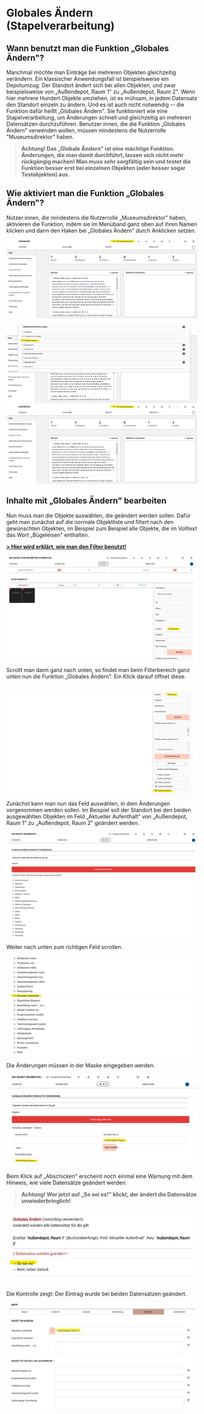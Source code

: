 Globales Ändern (Stapelverarbeitung)
====================================

Wann benutzt man die Funktion „Globales Ändern"?
------------------------------------------------

Manchmal möchte man Einträge bei mehreren Objekten gleichzeitig
verändern. Ein klassischer Anwendungsfall ist beispielsweise ein
Depotumzug: Der Standort ändert sich bei allen Objekten, und zwar
beispielsweise von „Außendepot, Raum 1" zu „Außendepot, Raum 2". Wenn
hier mehrere Hundert Objekte umziehen, ist es mühsam, in jedem Datensatz
den Standort einzeln zu ändern. Und es ist auch nicht notwendig -- die
Funktion dafür heißt „Globales Ändern". Sie funktioniert wie eine
Stapelverarbeitung, um Änderungen schnell und gleichzeitig an mehreren
Datensätzen durchzuführen. Benutzer:innen, die die Funktion „Globales
Ändern" verwenden wollen, müssen mindestens die Nutzerrolle
"Museumsdirektor" haben.

> **Achtung! Das „Globale Ändern" ist eine mächtige Funktion.
> Änderungen, die man damit durchführt, lassen sich nicht mehr
> rückgängig machen! Man muss sehr sorgfältig sein und testet die
> Funktion besser erst bei einzelnen Objekten (oder besser sogar
> Testobjekten) aus.**

Wie aktiviert man die Funktion „Globales Ändern"?
-------------------------------------------------

Nutzer:innen, die mindestens die Nutzerrolle „Museumsdirektor" haben,
aktivieren die Funktion, indem sie im Menüband ganz oben auf ihren Namen
klicken und dann den Haken bei „Globales Ändern" durch Anklicken setzen.

![](../../../assets/musdb/objects-list/persoenliche_Einstellungen_bearbeiten.png)

![](../../../assets/musdb/objects-list/globales_aendern_aktivieren.png)
![](../../../assets/musdb/objects-list/persoenliche_Einstellungen_bearbeiten.png)

Inhalte mit „Globales Ändern" bearbeiten
----------------------------------------

Nun muss man die Objekte auswählen, die geändert werden sollen. Dafür
geht man zunächst auf die normale Objektliste und filtert nach den
gewünschten Objekten, im Beispiel zum Beispiel alle Objekte, die im
Volltext das Wort „Bügeleisen" enthalten.

[**\> Hier wird erklärt, wie man den Filter
benutzt!**](../../Objektsuche/Filtern.md)

![](../../../assets/musdb/objects-list/filtern_Buegeleisen_Volltext.png)

Scrollt man dann ganz nach unten, so findet man beim Filterbereich ganz
unten nun die Funktion „Globales Ändern". Ein Klick darauf öffnet diese.

 ![](../../../assets/musdb/objects-list/globales_aendern_1.png)

Zunächst kann man nun das Feld auswählen, in dem Änderungen vorgenommen
werden sollen. Im Beispiel soll der Standort bei den beiden ausgewählten
Objekten im Feld „Aktueller Aufenthalt" von „Außendepot, Raum 1" zu
„Außendepot, Raum 2" geändert werden.

![](../../../assets/musdb/objects-list/globales_aendern_2.png)

Weiter nach unten zum richtigen Feld scrollen.

![](../../../assets/musdb/objects-list/globales_aendern_3.png)

Die Änderungen müssen in der Maske eingegeben werden.

![](../../../assets/musdb/objects-list/globales_aendern_4.png)

Beim Klick auf „Abschicken" erscheint noch einmal eine Warnung mit dem
Hinweis, wie viele Datensätze geändert werden.

> **Achtung! Wer jetzt auf „So sei es!" klickt, der ändert die
> Datensätze unwiederbringlich!**

![](../../../assets/musdb/objects-list/globales_aendern_5.png)

Die Kontrolle zeigt: Der Eintrag wurde bei beiden Datensätzen geändert.

![](../../../assets/musdb/objects-list/feld_aktueller_aufenthalt.png)
